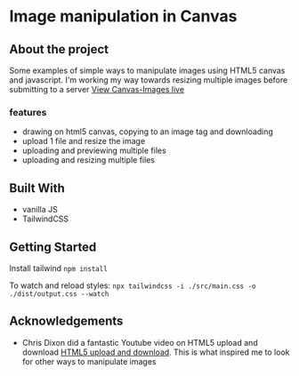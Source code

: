 # Image manipulation in Canvas

## About the project

Some examples of simple ways to manipulate images using HTML5 canvas and javascript. I'm working my way towards resizing multiple images before submitting to a server
[View Canvas-Images live](https://cherbear263.github.io/canvas-images/)

### features

- drawing on html5 canvas, copying to an image tag and downloading
- upload 1 file and resize the image
- uploading and previewing multiple files
- uploading and resizing multiple files

## Built With

- vanilla JS
- TailwindCSS

## Getting Started

Install tailwind
`npm install`

To watch and reload styles:
`npx tailwindcss -i ./src/main.css -o ./dist/output.css --watch`

## Acknowledgements

- Chris Dixon did a fantastic Youtube video on HTML5 upload and download [HTML5 upload and download](https://www.youtube.com/watch?v=sA07GElhqzg). This is what inspired me to look for other ways to manipulate images
